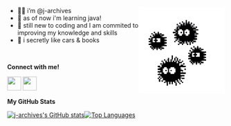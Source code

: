 <p><img align="right" src="https://github.com/j-archives/j-archives/blob/main/bugs.gif" width="200" height="200" /></p>

- 👩‍💻 i’m @j-archives
- 🧠 as of now i'm learning java!
- 🌱 still new to coding and I am commited to improving my knowledge and skills
- 📓 i secretly like cars & books

<br>

<b>Connect with me!</b>
<!-- Socials: Github, Stackoverflow -->
      
<p align="left"> <a href="https://www.github.com/j-archives" target="_blank" rel="noreferrer"><img src="https://raw.githubusercontent.com/danielcranney/readme-generator/main/public/icons/socials/github.svg" width="32" height="32" /></a>       <a href="https://www.stackoverflow.com/users/21041330/j-files?tab=profile" target="_blank" rel="noreferrer"><img src="https://raw.githubusercontent.com/danielcranney/readme-generator/main/public/icons/socials/stackoverflow.svg" width="32" height="32" /></a></p>


<b>My GitHub Stats</b>

<a href="http://www.github.com/j-archives"><img src="https://github-readme-stats-git-masterrstaa-rickstaa.vercel.app/api?username=j-archives&show_icons=true&hide=&count_private=true&title_color=000000&text_color=64748b&icon_color=444e59&bg_color=ffffff&hide_border=true&show_icons=true" alt="j-archives's GitHub stats" /></a><a href="https://github.com/j-archives" align="left"><img src="https://github-readme-stats-git-masterrstaa-rickstaa.vercel.app/api/top-langs/?username=j-archives&langs_count=10&title_color=000000&text_color=64748b&icon_color=444e59&bg_color=ffffff&hide_border=true&locale=en&custom_title=Top%20%Languages" alt="Top Languages" /></a>
<!---
j-archives/j-archives is a ✨ special ✨ repository because its `README.md` (this file) appears on your GitHub profile.
You can click the Preview link to take a look at your changes.
--->

